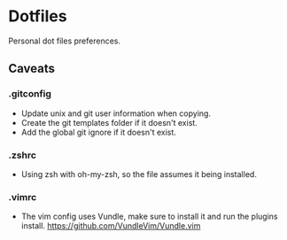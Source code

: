 # Dotfiles

Personal dot files preferences.

## Caveats

### .gitconfig

- Update unix and git user information when copying.
- Create the git templates folder if it doesn't exist.
- Add the global git ignore if it doesn't exist.

### .zshrc

- Using zsh with oh-my-zsh, so the file assumes it being installed.

### .vimrc

- The vim config uses Vundle, make sure to install it and run the plugins install. https://github.com/VundleVim/Vundle.vim
